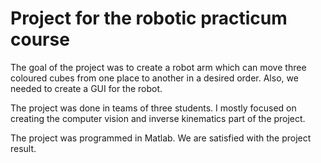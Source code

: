 # Project for the robotic practicum course

The goal of the project was to create a robot arm which can move three coloured cubes from one place to another in a desired order. Also, we needed to create a GUI for the robot.

The project was done in teams of three students. I mostly focused on creating the computer vision and inverse kinematics part of the project. 

The project was programmed in Matlab. We are satisfied with the project result.
